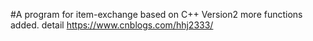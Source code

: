 #A program for item-exchange based on C++ Version2
more functions added. detail https://www.cnblogs.com/hhj2333/
